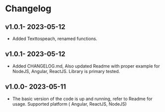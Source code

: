 # Changelog

## v1.0.1- 2023-05-12

- Added Texttospeach, renamed functions.


## v1.0.1- 2023-05-12

- Added CHANGELOG.md, Also updated Readme with proper example for NodeJS, Angular, ReactJS. Library is primary tested.

## v1.0.0- 2023-05-11

- The basic version of the code is up and running, refer to Readme for usage. Supported platform ( Angular, ReactJS, NodeJS)